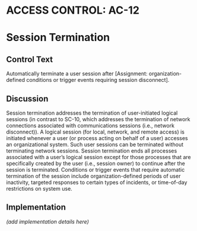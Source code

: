 # ACCESS CONTROL: AC-12
# Session Termination

## Control Text

Automatically terminate a user session after [Assignment: organization-defined conditions or trigger events requiring session disconnect].

## Discussion

Session termination addresses the termination of user-initiated logical sessions (in contrast to SC-10, which addresses the termination of network connections associated with communications sessions (i.e., network disconnect)). A logical session (for local, network, and remote access) is initiated whenever a user (or process acting on behalf of a user) accesses an organizational system. Such user sessions can be terminated without terminating network sessions. Session termination ends all processes associated with a user’s logical session except for those processes that are specifically created by the user (i.e., session owner) to continue after the session is terminated. Conditions or trigger events that require automatic termination of the session include organization-defined periods of user inactivity, targeted responses to certain types of incidents, or time-of-day restrictions on system use.

## Implementation

_(add implementation details here)_